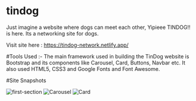 # tindog

Just imagine a website where dogs can meet each other, Yipieee TINDOG!! is here. Its a networking site for dogs.

Visit site here : https://tindog-network.netlify.app/

#Tools Used :-
The main framework used in building the TinDog website is Bootstrap and its components like Carousel, Card, Buttons, Navbar etc. It also used HTML5, CSS3 and Google Fonts and Font Awesome.

#Site Snapshots

![first-section](https://user-images.githubusercontent.com/45262278/201163594-64aa6ad6-b345-4a28-a4e4-d49b036b5a75.png)
![Carousel](https://user-images.githubusercontent.com/45262278/201163616-a891fd52-24fd-4231-87cb-671911a83cf1.png)
![Card](https://user-images.githubusercontent.com/45262278/201163624-9dd0d726-3fba-4581-9401-173eb06aa629.png)
